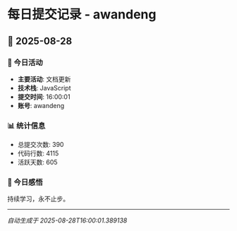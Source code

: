 # 每日提交记录 - awandeng

## 📅 2025-08-28

### 🎯 今日活动
- **主要活动**: 文档更新
- **技术栈**: JavaScript
- **提交时间**: 16:00:01
- **账号**: awandeng

### 📊 统计信息
- 总提交次数: 390
- 代码行数: 4115
- 活跃天数: 605

### 💭 今日感悟
持续学习，永不止步。

---
*自动生成于 2025-08-28T16:00:01.389138*
